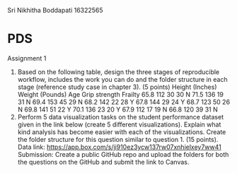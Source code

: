 Sri Nikhitha Boddapati
16322565


# PDS
Assignment 1
1) Based on the following table, design the three stages of reproducible workflow, includes the work you
can do and the folder structure in each stage (reference study case in chapter 3). (5 points)
Height (Inches) Weight (Pounds) Age Grip strength Frailty
65.8 112 30 30 N
71.5 136 19 31 N
69.4 153 45 29 N
68.2 142 22 28 Y
67.8 144 29 24 Y
68.7 123 50 26 N
69.8 141 51 22 Y
70.1 136 23 20 Y
67.9 112 17 19 N
66.8 120 39 31 N
2) Perform 5 data visualization tasks on the student performance dataset given in the link below (create
5 different visualizations). Explain what kind analysis has become easier with each of the visualizations.
Create the folder structure for this question similar to question 1. (15 points).
Data link: https://app.box.com/s/ji910ez3ycw137rw07xnhielxey7ww41
Submission:
Create a public GitHub repo and upload the folders for both the questions on the GitHub and submit the
link to Canvas.
